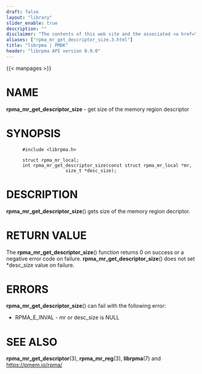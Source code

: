 ```yaml
---
draft: false
layout: "library"
slider_enable: true
description: ""
disclaimer: "The contents of this web site and the associated <a href=\"https://github.com/pmem\">GitHub repositories</a> are BSD-licensed open source."
aliases: ["rpma_mr_get_descriptor_size.3.html"]
title: "librpma | PMDK"
header: "librpma API version 0.9.0"
---
```

{{< manpages >}}

[comment]: <> (SPDX-License-Identifier: BSD-3-Clause)
[comment]: <> (Copyright 2020, Intel Corporation)

NAME
====

**rpma\_mr\_get\_descriptor\_size** - get size of the memory region
descriptor

SYNOPSIS
========

          #include <librpma.h>

          struct rpma_mr_local;
          int rpma_mr_get_descriptor_size(const struct rpma_mr_local *mr,
                          size_t *desc_size);

DESCRIPTION
===========

**rpma\_mr\_get\_descriptor\_size**() gets size of the memory region
decriptor.

RETURN VALUE
============

The **rpma\_mr\_get\_descriptor\_size**() function returns 0 on success
or a negative error code on failure.
**rpma\_mr\_get\_descriptor\_size**() does not set \*desc\_size value on
failure.

ERRORS
======

**rpma\_mr\_get\_descriptor\_size**() can fail with the following error:

-   RPMA\_E\_INVAL - mr or desc\_size is NULL

SEE ALSO
========

**rpma\_mr\_get\_descriptor**(3), **rpma\_mr\_reg**(3), **librpma**(7)
and https://pmem.io/rpma/
